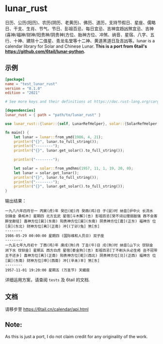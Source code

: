 # lunar_rust
日历、公历(阳历)、农历(阴历、老黄历)、佛历、道历，支持节假日、星座、儒略日、干支、生肖、节气、节日、彭祖百忌、每日宜忌、吉神宜趋凶煞宜忌、吉神(喜神/福神/财神/阳贵神/阴贵神)方位、胎神方位、冲煞、纳音、星宿、八字、五行、十神、建除十二值星、青龙名堂等十二神、黄道黑道日及吉凶等。lunar is a calendar library for Solar and Chinese Lunar. __This is a port from 6tail's https://github.com/6tail/lunar-python.__

## 示例
``` toml
[package]
name = "test_lunar_rust"
version = "0.1.0"
edition = "2021"

# See more keys and their definitions at https://doc.rust-lang.org/cargo/reference/manifest.html

[dependencies]
lunar_rust = { path = "path/to/lunar_rust" }

```

``` rust
use lunar_rust::{lunar::{self, LunarRefHelper}, solar::{SolarRefHelper, self}};

fn main() {
    let lunar = lunar::from_ymd(1986, 4, 21);
    println!("{}", lunar.to_full_string());
    println!("--------");
    println!("{}", lunar.get_solar().to_full_string());
    
    println!("--------");

    let solar = solar::from_ymdhms(1957, 11, 1, 19, 20, 0);
    let lunar = solar.get_lunar();
    println!("{}", lunar.to_full_string());
    println!("--------");
    println!("{}", lunar.get_solar().to_full_string());
}

```

输出结果：
``` log
一九八六年四月廿一 丙寅(虎)年 癸巳(蛇)月 癸酉(鸡)日 子(鼠)时 纳音[炉中火 长流水 剑锋金 桑柘木] 星期四 北方玄武 星宿[斗木獬](吉) 彭祖百忌[癸不词讼理弱敌强 酉不会客醉坐颠狂] 喜神方位[巽](东南) 阳贵神方位[巽](东南) 阴贵神方位[震](正东) 福神方 位[艮](东北) 财神方位[离](正南) 冲[(丁卯)兔] 煞[东]
--------
1986-05-29 00:00:00 星期四 (国际维和人员日) 双子座
--------
一九五七年九月初十 丁酉(鸡)年 庚戌(狗)月 丁丑(牛)日 戌(狗)时 纳音[山下火 钗钏金 涧下水 钗钏金] 星期五 西方白虎 星宿[娄金狗](吉) 彭祖百忌[丁不剃头头必生疮 丑不冠带主不还乡] 喜神方位[离](正南) 阳贵神方位[乾](西北) 阴贵神方位[兑](正西) 福神方 位[巽](东南) 财神方位[坤](西南) 冲[(辛未)羊] 煞[东]
--------
1957-11-01 19:20:00 星期五 (万圣节) 天蝎座
```
详细运用方案，请查阅 `tests` 及 6tail 的文档.

## 文档
请移步至 https://6tail.cn/calendar/api.html

## Note:
As this is just a port, I do not claim credit for any originality of the work.